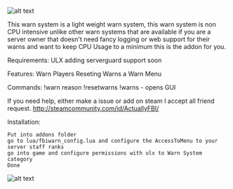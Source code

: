 ![alt text](https://i.imgur.com/BGwO9XL.png)


This warn system is a light weight warn system, this warn system is non CPU intensive unlike other warn systems that are available if you are a server owner that doesn't need fancy logging or web support for their warns and want to keep CPU Usage to a minimum this is the addon for you.

Requirements:
ULX adding serverguard support soon

Features:
Warn Players
Reseting Warns
a Warn Menu

Commands:
!warn <playername> reason
!resetwarns <playername>
!warns - opens GUI

If you need help, either make a issue or add on steam I accept all friend request. 
http://steamcommunity.com/id/ActuallyFBI/

Installation:

    Put into addons folder
    go to lua/fbiwarn_config.lua and configure the AccessToMenu to your server staff ranks
    go into game and configure permissions with ulx to Warn System category
    Done
    
![alt text](https://steamuserimages-a.akamaihd.net/ugc/919169700179362584/F9E6A758E5B8AEAAD8683502D389AFC2233E30C4/)
